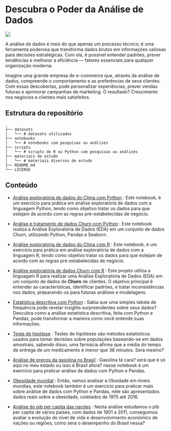# Descubra o Poder da Análise de Dados
![](https://images.datacamp.com/image/upload/v1688736364/image_d844eb0462.png)

A análise de dados é mais do que apenas um processo técnico; é uma ferramenta poderosa que transforma dados brutos em informações valiosas para decisões estratégicas. Com ela, é possível entender padrões, prever tendências e melhorar a eficiência — fatores essenciais para qualquer organização moderna.

Imagine uma grande empresa de e-commerce que, através da análise de dados, compreende o comportamento e as preferências de seus clientes. Com essas descobertas, pode personalizar experiências, prever vendas futuras e aprimorar campanhas de marketing. O resultado? Crescimento nos negócios e clientes mais satisfeitos.

## Estrutura do repositório
```plainText
.
├── datasets                
│   └── # datasets utilizados
├── notebooks
│   └── # notebooks com pesquisas ou análises
├── scripts
│   └── # scripts de R ou Python com pesquisas ou análises
├── materiais de estudo
|   └── # materiais diversos de estudo
├── README.md    
└── LICENSE
```

## Conteúdo
- [Análise exploratória de dados do Clima com Python](./notebooks/eda-tempo[python].ipynb) : Este notebook, é um exercício para prática em análise exploratória de dados com a linguagem Python, tendo como objetivo tratar os dados para que estejam de acordo com as regras pré-estabelecidas de negócio.
- [Análise e tratamento de dados Churn com Python](./notebooks/eda-churn[python].ipynb) : Este notebook realiza a Análise Exploratória de Dados (EDA) em um conjunto de dados Churn, utilizando Python, Pandas e Seaborn.
- [Análise exploratória de dados do Clima com R](./notebooks/eda-tempo[R].ipynb) : Este notebook, é um exercício para prática em análise exploratória de dados com a linguagem R, tendo como objetivo tratar os dados para que estejam de acordo com as regras pré-estabelecidas de negócio.
- [Análise exploratória de dados Churn com R](./notebooks/eda-churn[R].ipynb) : Este projeto utiliza a linguagem R para realizar uma Análise Exploratória de Dados (EDA) em um conjunto de dados de **Churn** de clientes. O objetivo principal é entender as características, identificar padrões, e tratar inconsistências nos dados, preparando-os para futuras análises e modelagens.
- [Estatística descritiva com Python](./notebooks/estatistica-python.ipynb) : Sabia que uma simples tabela de frequência pode revelar insights surpreendentes sobre seus dados? Descubra como a análise estatística descritiva, feita com Python e Pandas, pode transformar a maneira como você entende suas informações.

- [Teste de hipótese](./notebooks/teste_de_hipotese-drogaria.ipynb) : Testes de hipóteses são métodos estatísticos usados para tomar decisões sobre populações baseando-se em dados amostrais, sabendo disso, uma farmácia afirma que a média do tempo de entrega de um medicamento é menor que 38 minutos. Será mesmo?

- [Análise de preços da gasolina no Brasil](./notebooks/gasolina-brasil.ipynb) : Gasolina tá cara? será que é só aqui no meu estado ou isso é Brasil afora? nesse notebook é um exercício para praticar análise de dados com Python e Pandas.

- [Obesidade mundial](./notebooks/obesity.ipynb) : Então, vamos analisar a Obsidade em níveis mundias, este notebook também é um exercício para praticar mais sobre análise de dados com Python e Pandas, nele são apresentados dados reais sobre a obesidade,  coletados de 1975 até 2016.

- [Análise do pib per capita das nações](./notebooks/pib-per-capita.ipynb) : Nesta análise estudamos o pib per capita de vários países, com dados de 1901 a 2011, conseguimos avaliar a evolução do nível de vida e desenvolvimento econômico de nações ou regiões, como será o desempenho do Brasil nessa?
